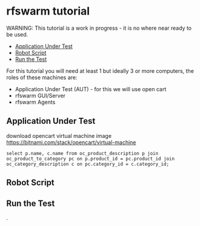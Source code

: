 
# rfswarm tutorial

WARNING: This tutorial is a work in progress - it is no where near ready to be used.
- [Application Under Test](#Application-Under-Test)
- [Robot Script](#Robot-Script)
- [Run the Test](#Run-the-Test)


For this tutorial you will need at least 1 but ideally 3 or more computers, the roles of these machines are:
- Application Under Test (AUT) - for this we will use open cart
- rfswarm GUI/Server
- rfswarm Agents

## Application Under Test

download opencart virtual machine image
https://bitnami.com/stack/opencart/virtual-machine




```
select p.name, c.name from oc_product_description p join oc_product_to_category pc on p.product_id = pc.product_id join oc_category_description c on pc.category_id = c.category_id;
```



## Robot Script




## Run the Test



.
